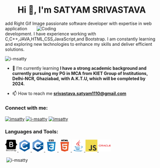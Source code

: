 <h1 align="center">Hi 👋, I'm SATYAM SRIVASTAVA</h1>	
add Right Gif Image
<img align="right" alt="Coding" width="400" src="C:\Users\Satyam\Desktop\WhatsApp Image 2023-05-24 at 19.43.38.jpg"
[![MasterHead](https://1.bp.blogspot.com/-7A4WynwLsM...)](https://rishavchanda.io)
<h3 align="center">passionate software developer with expertise in web application development. I have experience working with C,C++,JAVA,HTML,CSS,JavaScript,and Bootstrap. I am constantly learning and exploring new technologies to enhance my skills and deliver efficient solutions.</h3>

<p align="left"> <img src="https://komarev.com/ghpvc/?username=i-msatty&label=Profile%20views&color=0e75b6&style=flat" alt="i-msatty" /> </p>

- 🌱 I’m currently learning **I have a strong academic background and currently pursuing my PG in MCA from KIET Group of Institutions, Delhi-NCR, Ghaziabad, with A.K.T.U, which will be completed by 2024.**

- 📫 How to reach me **srivastava.satyam1110@gmail.com**

<h3 align="left">Connect with me:</h3>
<p align="left">
<a href="https://linkedin.com/in/imsatty" target="blank"><img align="center" src="https://raw.githubusercontent.com/rahuldkjain/github-profile-readme-generator/master/src/images/icons/Social/linked-in-alt.svg" alt="imsatty" height="30" width="40" /></a>
<a href="https://www.hackerrank.com/i-msatty" target="blank"><img align="center" src="https://raw.githubusercontent.com/rahuldkjain/github-profile-readme-generator/master/src/images/icons/Social/hackerrank.svg" alt="i-msatty" height="30" width="40" /></a>
<a href="https://www.leetcode.com/imsatty" target="blank"><img align="center" src="https://raw.githubusercontent.com/rahuldkjain/github-profile-readme-generator/master/src/images/icons/Social/leet-code.svg" alt="imsatty" height="30" width="40" /></a>
</p>

<h3 align="left">Languages and Tools:</h3>
<p align="left"> <a href="https://getbootstrap.com" target="_blank" rel="noreferrer"> <img src="https://raw.githubusercontent.com/devicons/devicon/master/icons/bootstrap/bootstrap-plain-wordmark.svg" alt="bootstrap" width="40" height="40"/> </a> <a href="https://www.cprogramming.com/" target="_blank" rel="noreferrer"> <img src="https://raw.githubusercontent.com/devicons/devicon/master/icons/c/c-original.svg" alt="c" width="40" height="40"/> </a> <a href="https://www.w3schools.com/cpp/" target="_blank" rel="noreferrer"> <img src="https://raw.githubusercontent.com/devicons/devicon/master/icons/cplusplus/cplusplus-original.svg" alt="cplusplus" width="40" height="40"/> </a> <a href="https://www.w3schools.com/css/" target="_blank" rel="noreferrer"> <img src="https://raw.githubusercontent.com/devicons/devicon/master/icons/css3/css3-original-wordmark.svg" alt="css3" width="40" height="40"/> </a> <a href="https://www.w3.org/html/" target="_blank" rel="noreferrer"> <img src="https://raw.githubusercontent.com/devicons/devicon/master/icons/html5/html5-original-wordmark.svg" alt="html5" width="40" height="40"/> </a> <a href="https://www.java.com" target="_blank" rel="noreferrer"> <img src="https://raw.githubusercontent.com/devicons/devicon/master/icons/java/java-original.svg" alt="java" width="40" height="40"/> </a> <a href="https://developer.mozilla.org/en-US/docs/Web/JavaScript" target="_blank" rel="noreferrer"> <img src="https://raw.githubusercontent.com/devicons/devicon/master/icons/javascript/javascript-original.svg" alt="javascript" width="40" height="40"/> </a> <a href="https://www.oracle.com/" target="_blank" rel="noreferrer"> <img src="https://raw.githubusercontent.com/devicons/devicon/master/icons/oracle/oracle-original.svg" alt="oracle" width="40" height="40"/> </a> </p>

<p>&nbsp;<img align="center" src="https://github-readme-stats.vercel.app/api?username=i-msatty&show_icons=true&locale=en" alt="i-msatty" /></p>
